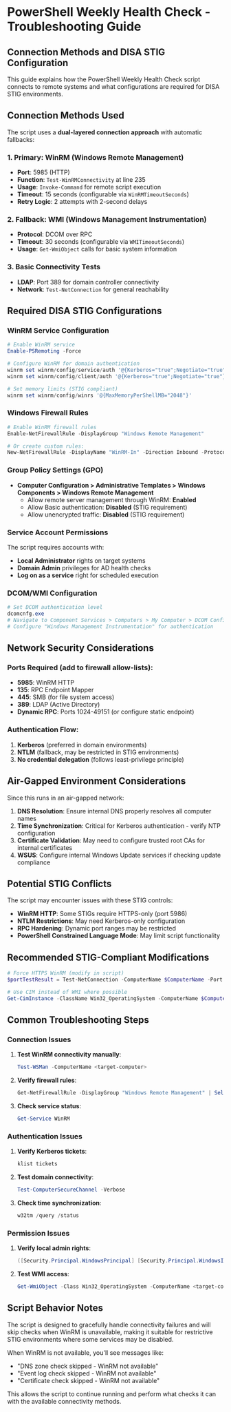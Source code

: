 # PowerShell Weekly Health Check - Troubleshooting Guide

## Connection Methods and DISA STIG Configuration

This guide explains how the PowerShell Weekly Health Check script connects to remote systems and what configurations are required for DISA STIG environments.

## Connection Methods Used

The script uses a **dual-layered connection approach** with automatic fallbacks:

### 1. Primary: WinRM (Windows Remote Management)
- **Port**: 5985 (HTTP)
- **Function**: `Test-WinRMConnectivity` at line 235
- **Usage**: `Invoke-Command` for remote script execution
- **Timeout**: 15 seconds (configurable via `WinRMTimeoutSeconds`)
- **Retry Logic**: 2 attempts with 2-second delays

### 2. Fallback: WMI (Windows Management Instrumentation)
- **Protocol**: DCOM over RPC
- **Timeout**: 30 seconds (configurable via `WMITimeoutSeconds`)
- **Usage**: `Get-WmiObject` calls for basic system information

### 3. Basic Connectivity Tests
- **LDAP**: Port 389 for domain controller connectivity
- **Network**: `Test-NetConnection` for general reachability

## Required DISA STIG Configurations

### WinRM Service Configuration
```powershell
# Enable WinRM service
Enable-PSRemoting -Force

# Configure WinRM for domain authentication
winrm set winrm/config/service/auth '@{Kerberos="true";Negotiate="true"}'
winrm set winrm/config/client/auth '@{Kerberos="true";Negotiate="true"}'

# Set memory limits (STIG compliant)
winrm set winrm/config/winrs '@{MaxMemoryPerShellMB="2048"}'
```

### Windows Firewall Rules
```powershell
# Enable WinRM firewall rules
Enable-NetFirewallRule -DisplayGroup "Windows Remote Management"

# Or create custom rules:
New-NetFirewallRule -DisplayName "WinRM-In" -Direction Inbound -Protocol TCP -LocalPort 5985
```

### Group Policy Settings (GPO)
- **Computer Configuration > Administrative Templates > Windows Components > Windows Remote Management**
  - Allow remote server management through WinRM: **Enabled**
  - Allow Basic authentication: **Disabled** (STIG requirement)
  - Allow unencrypted traffic: **Disabled** (STIG requirement)

### Service Account Permissions
The script requires accounts with:
- **Local Administrator** rights on target systems
- **Domain Admin** privileges for AD health checks
- **Log on as a service** right for scheduled execution

### DCOM/WMI Configuration
```powershell
# Set DCOM authentication level
dcomcnfg.exe
# Navigate to Component Services > Computers > My Computer > DCOM Config
# Configure "Windows Management Instrumentation" for authentication
```

## Network Security Considerations

### Ports Required (add to firewall allow-lists):
- **5985**: WinRM HTTP
- **135**: RPC Endpoint Mapper
- **445**: SMB (for file system access)
- **389**: LDAP (Active Directory)
- **Dynamic RPC**: Ports 1024-49151 (or configure static endpoint)

### Authentication Flow:
1. **Kerberos** (preferred in domain environments)
2. **NTLM** (fallback, may be restricted in STIG environments)
3. **No credential delegation** (follows least-privilege principle)

## Air-Gapped Environment Considerations

Since this runs in an air-gapped network:

1. **DNS Resolution**: Ensure internal DNS properly resolves all computer names
2. **Time Synchronization**: Critical for Kerberos authentication - verify NTP configuration
3. **Certificate Validation**: May need to configure trusted root CAs for internal certificates
4. **WSUS**: Configure internal Windows Update services if checking update compliance

## Potential STIG Conflicts

The script may encounter issues with these STIG controls:
- **WinRM HTTP**: Some STIGs require HTTPS-only (port 5986)
- **NTLM Restrictions**: May need Kerberos-only configuration
- **RPC Hardening**: Dynamic port ranges may be restricted
- **PowerShell Constrained Language Mode**: May limit script functionality

## Recommended STIG-Compliant Modifications

```powershell
# Force HTTPS WinRM (modify in script)
$portTestResult = Test-NetConnection -ComputerName $ComputerName -Port 5986

# Use CIM instead of WMI where possible
Get-CimInstance -ClassName Win32_OperatingSystem -ComputerName $Computer
```

## Common Troubleshooting Steps

### Connection Issues
1. **Test WinRM connectivity manually**:
   ```powershell
   Test-WSMan -ComputerName <target-computer>
   ```

2. **Verify firewall rules**:
   ```powershell
   Get-NetFirewallRule -DisplayGroup "Windows Remote Management" | Select-Object DisplayName, Enabled
   ```

3. **Check service status**:
   ```powershell
   Get-Service WinRM
   ```

### Authentication Issues
1. **Verify Kerberos tickets**:
   ```powershell
   klist tickets
   ```

2. **Test domain connectivity**:
   ```powershell
   Test-ComputerSecureChannel -Verbose
   ```

3. **Check time synchronization**:
   ```powershell
   w32tm /query /status
   ```

### Permission Issues
1. **Verify local admin rights**:
   ```powershell
   ([Security.Principal.WindowsPrincipal] [Security.Principal.WindowsIdentity]::GetCurrent()).IsInRole([Security.Principal.WindowsBuiltInRole] "Administrator")
   ```

2. **Test WMI access**:
   ```powershell
   Get-WmiObject -Class Win32_OperatingSystem -ComputerName <target-computer>
   ```

## Script Behavior Notes

The script is designed to gracefully handle connectivity failures and will skip checks when WinRM is unavailable, making it suitable for restrictive STIG environments where some services may be disabled.

When WinRM is not available, you'll see messages like:
- "DNS zone check skipped - WinRM not available"
- "Event log check skipped - WinRM not available"
- "Certificate check skipped - WinRM not available"

This allows the script to continue running and perform what checks it can with the available connectivity methods.